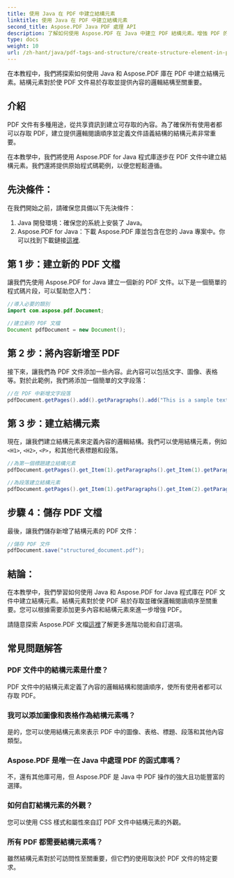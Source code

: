 ```yaml
---
title: 使用 Java 在 PDF 中建立結構元素
linktitle: 使用 Java 在 PDF 中建立結構元素
second_title: Aspose.PDF Java PDF 處理 API
description: 了解如何使用 Aspose.PDF 在 Java 中建立 PDF 結構元素。增強 PDF 的可存取性和邏輯內容流。
type: docs
weight: 10
url: /zh-hant/java/pdf-tags-and-structure/create-structure-element-in-pdf-using-java/
---
```

在本教程中，我們將探索如何使用 Java 和 Aspose.PDF 庫在 PDF 中建立結構元素。結構元素對於使 PDF 文件易於存取並提供內容的邏輯結構至關重要。

## 介紹

PDF 文件有多種用途，從共享資訊到建立可存取的內容。為了確保所有使用者都可以存取 PDF，建立提供邏輯閱讀順序並定義文件語義結構的結構元素非常重要。

在本教學中，我們將使用 Aspose.PDF for Java 程式庫逐步在 PDF 文件中建立結構元素。我們還將提供原始程式碼範例，以便您輕鬆遵循。

## 先決條件：
在我們開始之前，請確保您具備以下先決條件：

1. Java 開發環境：確保您的系統上安裝了 Java。
2.  Aspose.PDF for Java：下載 Aspose.PDF 庫並包含在您的 Java 專案中。你可以找到下載鏈接[這裡](https://releases.aspose.com/pdf/java/).

## 第 1 步：建立新的 PDF 文檔
讓我們先使用 Aspose.PDF for Java 建立一個新的 PDF 文件。以下是一個簡單的程式碼片段，可以幫助您入門：

```java
//導入必要的類別
import com.aspose.pdf.Document;

//建立新的 PDF 文檔
Document pdfDocument = new Document();
```

## 第 2 步：將內容新增至 PDF
接下來，讓我們為 PDF 文件添加一些內容。此內容可以包括文字、圖像、表格等。對於此範例，我們將添加一個簡單的文字段落：

```java
//在 PDF 中新增文字段落
pdfDocument.getPages().add().getParagraphs().add("This is a sample text paragraph.");
```

## 第 3 步：建立結構元素
現在，讓我們建立結構元素來定義內容的邏輯結構。我們可以使用結構元素，例如`<H1>`, `<H2>`, `<P>`，和其他代表標題和段落。

```java
//為第一個標題建立結構元素
pdfDocument.getPages().get_Item(1).getParagraphs().get_Item(1).getParagraphInfo().setStructureElementName("H1");

//為段落建立結構元素
pdfDocument.getPages().get_Item(1).getParagraphs().get_Item(2).getParagraphInfo().setStructureElementName("P");
```

## 步驟 4：儲存 PDF 文檔
最後，讓我們儲存新增了結構元素的 PDF 文件：

```java
//儲存 PDF 文件
pdfDocument.save("structured_document.pdf");
```

## 結論：
在本教學中，我們學習如何使用 Java 和 Aspose.PDF for Java 程式庫在 PDF 文件中建立結構元素。結構元素對於使 PDF 易於存取並確保邏輯閱讀順序至關重要。您可以根據需要添加更多內容和結構元素來進一步增強 PDF。

請隨意探索 Aspose.PDF 文檔[這裡](https://reference.aspose.com/pdf/java/)了解更多進階功能和自訂選項。

## 常見問題解答

### PDF 文件中的結構元素是什麼？

PDF 文件中的結構元素定義了內容的邏輯結構和閱讀順序，使所有使用者都可以存取 PDF。

### 我可以添加圖像和表格作為結構元素嗎？

是的，您可以使用結構元素來表示 PDF 中的圖像、表格、標題、段落和其他內容類型。

### Aspose.PDF 是唯一在 Java 中處理 PDF 的函式庫嗎？

不，還有其他庫可用，但 Aspose.PDF 是 Java 中 PDF 操作的強大且功能豐富的選擇。

### 如何自訂結構元素的外觀？

您可以使用 CSS 樣式和屬性來自訂 PDF 文件中結構元素的外觀。

### 所有 PDF 都需要結構元素嗎？

雖然結構元素對於可訪問性至關重要，但它們的使用取決於 PDF 文件的特定要求。